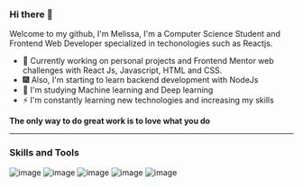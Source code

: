 ### Hi there 👋

Welcome to my github, I'm Melissa, I'm a Computer Science Student and Frontend Web Developer specialized in techonologies such as Reactjs.

- 🌱 Currently working on personal projects and Frontend Mentor web challenges with React Js, Javascript, HTML and CSS.
- 🎆 Also, I'm starting to learn backend development with NodeJs
- 🤖 I'm studying Machine learning and Deep learning
- ⚡ I'm constantly learning new technologies and increasing my skills

**The only way to do great work is to love what you do**

<hr />

<h3> Skills and Tools </h3>

![image](https://img.shields.io/badge/HTML5-E34F26?style=for-the-badge&logo=html5&logoColor=white)
![image](https://img.shields.io/badge/CSS3-1572B6?style=for-the-badge&logo=css3&logoColor=white)
![image](https://img.shields.io/badge/JavaScript-F7DF1E?style=for-the-badge&logo=javascript&logoColor=black)
![image](https://img.shields.io/badge/React-20232A?style=for-the-badge&logo=react&logoColor=61DAFB)
![image](https://img.shields.io/badge/figma%20-%23F24E1E.svg?&style=for-the-badge&logo=figma&logoColor=white)

